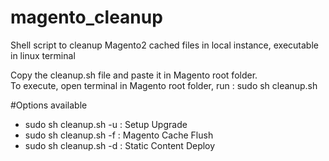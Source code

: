 # magento_cleanup
Shell script to cleanup Magento2 cached files in local instance, executable in linux terminal

Copy the cleanup.sh file and paste it in Magento root folder.</br>
To execute, open terminal in Magento root folder, run : sudo sh cleanup.sh</br>
</hr>
#Options available</br>
<ul>
<li>sudo sh cleanup.sh -u : Setup Upgrade </li>
<li>sudo sh cleanup.sh -f : Magento Cache Flush </li>
<li>sudo sh cleanup.sh -d : Static Content Deploy </li>
</ul>
